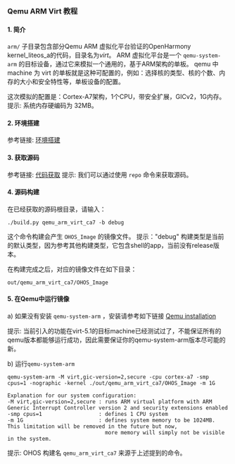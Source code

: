 ### Qemu ARM Virt 教程

#### 1. 简介
`arm/` 子目录包含部分Qemu ARM 虚拟化平台验证的OpenHarmony kernel\_liteos\_a的代码，目录名为*virt*。
ARM 虚拟化平台是一个 `qemu-system-arm` 的目标设备，通过它来模拟一个通用的，基于ARM架构的单板。
qemu 中 machine 为 virt 的单板就是这种可配置的，例如：选择核的类型、核的个数、内存的大小和安全特性等，单板设备的配置。

这次模拟的配置是：Cortex-A7架构，1个CPU，带安全扩展，GICv2，1G内存。
提示: 系统内存硬编码为 32MB。

#### 2. 环境搭建

参考链接: [环境搭建](https://gitee.com/openharmony/docs/blob/master/quick-start/%E6%90%AD%E5%BB%BA%E7%8E%AF%E5%A2%83.md)

#### 3. 获取源码

参考链接: [代码获取](https://gitee.com/openharmony/docs/blob/master/get-code/%E6%BA%90%E7%A0%81%E8%8E%B7%E5%8F%96.md)
提示: 我们可以通过使用 `repo` 命令来获取源码。

#### 4. 源码构建

在已经获取的源码根目录，请输入：

```
./build.py qemu_arm_virt_ca7 -b debug
```

这个命令构建会产生 `OHOS_Image` 的镜像文件。
提示："debug" 构建类型是当前的默认类型，因为参考其他构建类型，它包含shell的app，当前没有release版本。

在构建完成之后，对应的镜像文件在如下目录：
```
out/qemu_arm_virt_ca7/OHOS_Image
```
#### 5. 在Qemu中运行镜像

a) 如果没有安装 `qemu-system-arm` ，安装请参考如下链接 [Qemu installation](https://www.qemu.org/download/)

提示: 当前引入的功能在virt-5.1的目标machine已经测试过了，不能保证所有的qemu版本都能够运行成功，因此需要保证你的qemu-system-arm版本尽可能的新。

b) 运行`qemu-system-arm`

```
qemu-system-arm -M virt,gic-version=2,secure -cpu cortex-a7 -smp cpus=1 -nographic -kernel ./out/qemu_arm_virt_ca7/OHOS_Image -m 1G
```

```
Explanation for our system configuration:
-M virt,gic-version=2,secure : runs ARM virtual platform with ARM Generic Interrupt Controller version 2 and security extensions enabled
-smp cpus=1                  : defines 1 CPU system
-m 1G                        : defines system memory to be 1024MB. This limitation will be removed in the future but now,
                               more memory will simply not be visible in the system.
```

提示: OHOS 构建名 `qemu_arm_virt_ca7` 来源于上述提到的命令。

